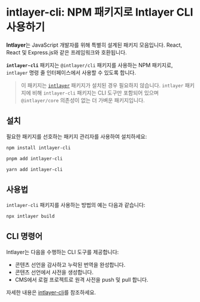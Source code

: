 # intlayer-cli: NPM 패키지로 Intlayer CLI 사용하기

**Intlayer**는 JavaScript 개발자를 위해 특별히 설계된 패키지 모음입니다. React, React 및 Express.js와 같은 프레임워크와 호환됩니다.

**`intlayer-cli`** 패키지는 `@intlayer/cli` 패키지를 사용하는 NPM 패키지로, `intlayer` 명령 줄 인터페이스에서 사용할 수 있도록 합니다.

> 이 패키지는 [`intlayer`](https://github.com/aymericzip/intlayer/blob/main/docs/ko/packages/intlayer/index.md) 패키지가 설치된 경우 필요하지 않습니다. `intlayer` 패키지에 비해 `intlayer-cli` 패키지는 CLI 도구만 포함되어 있으며 `@intlayer/core` 의존성이 없는 더 가벼운 패키지입니다.

## 설치

필요한 패키지를 선호하는 패키지 관리자를 사용하여 설치하세요:

```bash packageManager="npm"
npm install intlayer-cli
```

```bash packageManager="pnpm"
pnpm add intlayer-cli
```

```bash packageManager="yarn"
yarn add intlayer-cli
```

## 사용법

`intlayer-cli` 패키지를 사용하는 방법의 예는 다음과 같습니다:

```bash
npx intlayer build
```

## CLI 명령어

Intlayer는 다음을 수행하는 CLI 도구를 제공합니다:

- 콘텐츠 선언을 감사하고 누락된 번역을 완성합니다.
- 콘텐츠 선언에서 사전을 생성합니다.
- CMS에서 로컬 프로젝트로 원격 사전을 push 및 pull 합니다.

자세한 내용은 [intlayer-cli](https://github.com/aymericzip/intlayer/blob/main/docs/ko/intlayer_cli.md)를 참조하세요.

